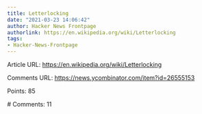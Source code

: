 ```yaml
---
title: Letterlocking
date: "2021-03-23 14:06:42"
author: Hacker News Frontpage
authorlink: https://en.wikipedia.org/wiki/Letterlocking
tags:
- Hacker-News-Frontpage
---
```


<p>Article URL: <a href="https://en.wikipedia.org/wiki/Letterlocking">https://en.wikipedia.org/wiki/Letterlocking</a></p>
<p>Comments URL: <a href="https://news.ycombinator.com/item?id=26555153">https://news.ycombinator.com/item?id=26555153</a></p>
<p>Points: 85</p>
<p># Comments: 11</p>
